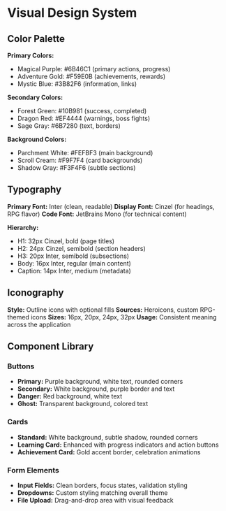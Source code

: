 # Visual Design System

## Color Palette

**Primary Colors:**
- Magical Purple: #6B46C1 (primary actions, progress)
- Adventure Gold: #F59E0B (achievements, rewards)
- Mystic Blue: #3B82F6 (information, links)

**Secondary Colors:**
- Forest Green: #10B981 (success, completed)
- Dragon Red: #EF4444 (warnings, boss fights)
- Sage Gray: #6B7280 (text, borders)

**Background Colors:**
- Parchment White: #FEFBF3 (main background)
- Scroll Cream: #F9F7F4 (card backgrounds)
- Shadow Gray: #F3F4F6 (subtle sections)

## Typography

**Primary Font:** Inter (clean, readable)
**Display Font:** Cinzel (for headings, RPG flavor)
**Code Font:** JetBrains Mono (for technical content)

**Hierarchy:**
- H1: 32px Cinzel, bold (page titles)
- H2: 24px Cinzel, semibold (section headers)
- H3: 20px Inter, semibold (subsections)
- Body: 16px Inter, regular (main content)
- Caption: 14px Inter, medium (metadata)

## Iconography

**Style:** Outline icons with optional fills
**Sources:** Heroicons, custom RPG-themed icons
**Sizes:** 16px, 20px, 24px, 32px
**Usage:** Consistent meaning across the application

## Component Library

### Buttons
- **Primary:** Purple background, white text, rounded corners
- **Secondary:** White background, purple border and text
- **Danger:** Red background, white text
- **Ghost:** Transparent background, colored text

### Cards
- **Standard:** White background, subtle shadow, rounded corners
- **Learning Card:** Enhanced with progress indicators and action buttons
- **Achievement Card:** Gold accent border, celebration animations

### Form Elements
- **Input Fields:** Clean borders, focus states, validation styling
- **Dropdowns:** Custom styling matching overall theme
- **File Upload:** Drag-and-drop area with visual feedback